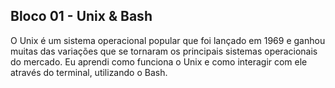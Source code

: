 ## Bloco 01 - Unix & Bash

O Unix é um sistema operacional popular que foi lançado em 1969 e ganhou muitas das variações que se tornaram os principais sistemas operacionais do mercado. Eu aprendi como funciona o Unix e como interagir com ele através do terminal, utilizando o Bash.